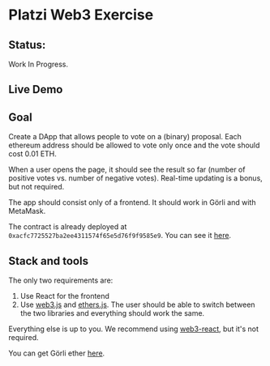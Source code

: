 # Platzi Web3 Exercise
## Status:
Work In Progress.

## Live Demo

## Goal

Create a DApp that allows people to vote on a (binary) proposal. Each ethereum address should be allowed to vote only once and the vote should cost 0.01 ETH.

When a user opens the page, it should see the result so far (number of positive votes vs. number of negative votes). Real-time updating is a bonus, but not required.

The app should consist only of a frontend. It should work in Görli and with MetaMask.

The contract is already deployed at `0xacfc7725527ba2ee4311574f65e5d76f9f9585e9`. You can see it [here](https://goerli.etherscan.io/address/0xacfc7725527ba2ee4311574f65e5d76f9f9585e9#code).


## Stack and tools

The only two requirements are:
1. Use React for the frontend
2. Use [web3.js](https://web3js.readthedocs.io/) and [ethers.js](https://docs.ethers.io/). The user should be able to switch between the two libraries and everything should work the same.

Everything else is up to you. We recommend using [web3-react](https://github.com/NoahZinsmeister/web3-react), but it's not required.

You can get Görli ether [here](https://faucet.paradigm.xyz/).